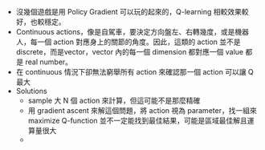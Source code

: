 
* 沒幾個遊戲是用 Policy Gradient 可以玩的起來的，Q-learning 相較效果較好，也較穩定。
* Continuous actions，像是自駕車，要決定方向盤左、右轉幾度，或是機器人，每一個 action 對應身上的關節的角度。因此，這類的 action 並不是 discrete，而是vector，vector 內的每一個 dimension 都對應一個 value 都是 real number。
* 在 continuous 情況下卻無法窮舉所有 action 來確認那一個 action 可以讓 Q 最大
* Solutions
	* sample 大 N 個 action 來計算，但這可能不是那麼精確
	* 用 gradient ascent 來解這個問題，將 action 視為 parameter，找一組來 maximize Q-function 並不一定能找到最佳結果，可能是區域最佳解且運算量很大
	* 